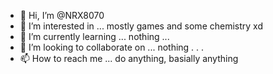 - 👋 Hi, I’m @NRX8070
- 👀 I’m interested in ... mostly games and some chemistry xd
- 🌱 I’m currently learning ... nothing ...
- 💞️ I’m looking to collaborate on ... nothing .  .  .
- 📫 How to reach me ... do anything, basially anything

<!---
Pause this for a minute 💀
--->
